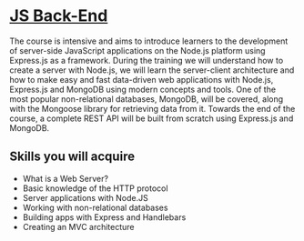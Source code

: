 # [JS Back-End](https://softuni.bg/trainings/3857/js-back-end-september-2022#lesson-44995)
The course is intensive and aims to introduce learners to the development of server-side JavaScript applications on the Node.js platform using Express.js as a framework. During the training we will understand how to create a server with Node.js, we will learn the server-client architecture and how to make easy and fast data-driven web applications with Node.js, Express.js and MongoDB using modern concepts and tools. One of the most popular non-relational databases, MongoDB, will be covered, along with the Mongoose library for retrieving data from it. Towards the end of the course, a complete REST API will be built from scratch using Express.js and MongoDB.

## Skills you will acquire
- What is a Web Server?
- Basic knowledge of the HTTP protocol
- Server applications with Node.JS
- Working with non-relational databases
- Building apps with Express and Handlebars
- Creating an MVC architecture